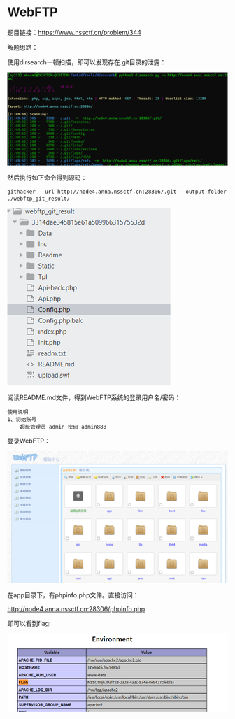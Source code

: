 # WebFTP

题目链接：https://www.nssctf.cn/problem/344



解题思路：

使用dirsearch一顿扫描，即可以发现存在.git目录的泄露：

![image-20250513215136782](./images/20250513215136782.png)

然后执行如下命令得到源码：

```
githacker --url http://node4.anna.nssctf.cn:28306/.git --output-folder ./webftp_git_result/
```

![image-20250513220906605](./images/20250513220906605.png)

阅读README.md文件，得到WebFTP系统的登录用户名/密码：

```
使用说明
1、初始账号
	超级管理员 admin 密码 admin888
```

登录WebFTP：

![image-20250513221044002](./images/20250513221044002.png)

在app目录下，有phpinfo.php文件。直接访问：

http://node4.anna.nssctf.cn:28306/phpinfo.php

即可以看到flag:

![image-20250513222655497](./images/20250513222655497.png)
